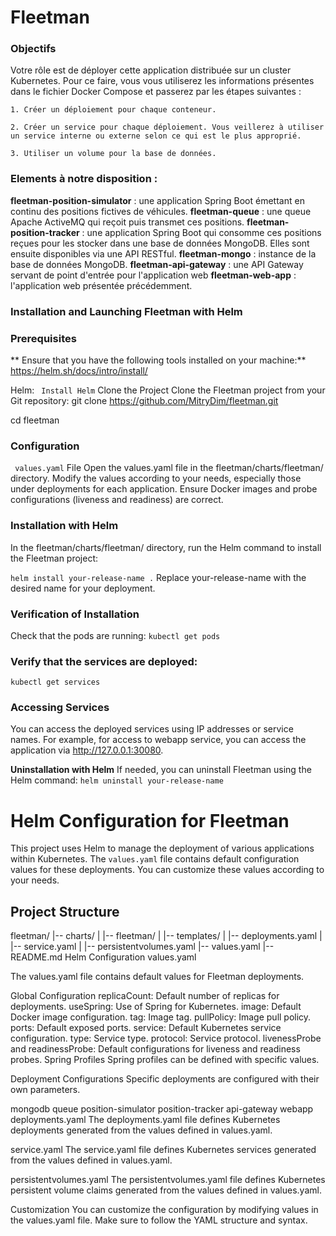 # Fleetman


### Objectifs

Votre rôle est de déployer cette application distribuée sur un cluster Kubernetes. Pour ce faire, vous vous utiliserez les informations présentes dans le fichier Docker Compose et passerez par les étapes suivantes :

    1. Créer un déploiement pour chaque conteneur.

    2. Créer un service pour chaque déploiement. Vous veillerez à utiliser un service interne ou externe selon ce qui est le plus approprié.

    3. Utiliser un volume pour la base de données.


### Elements à notre disposition :

**fleetman-position-simulator** : une application Spring Boot émettant en continu des positions fictives de véhicules.
**fleetman-queue** : une queue Apache ActiveMQ qui reçoit puis transmet ces positions.
**fleetman-position-tracker** : une application Spring Boot qui consomme ces positions reçues pour les stocker dans une base de données MongoDB. Elles sont ensuite disponibles via une API RESTful.
**fleetman-mongo** : instance de la base de données MongoDB.
**fleetman-api-gateway** : une API Gateway servant de point d'entrée pour l'application web
**fleetman-web-app** : l'application web présentée précédemment.




### Installation and Launching Fleetman with Helm
### Prerequisites

** Ensure that you have the following tools installed on your machine:**
https://helm.sh/docs/intro/install/

Helm: ` Install Helm` 
Clone the Project
Clone the Fleetman project from your Git repository:
git clone https://github.com/MitryDim/fleetman.git

cd fleetman

### Configuration
` values.yaml` File
Open the values.yaml file in the fleetman/charts/fleetman/ directory.
Modify the values according to your needs, especially those under deployments for each application.
Ensure Docker images and probe configurations (liveness and readiness) are correct.

### Installation with Helm
In the fleetman/charts/fleetman/ directory, run the Helm command to install the Fleetman project:


`helm install your-release-name .` 
Replace your-release-name with the desired name for your deployment.

### Verification of Installation
Check that the pods are running:
`kubectl get pods` 

### Verify that the services are deployed:
`kubectl get services` 

###  Accessing Services
You can access the deployed services using IP addresses or service names. For example, for access to webapp service, you can access the application via http://127.0.0.1:30080.

**Uninstallation with Helm**
If needed, you can uninstall Fleetman using the Helm command:
`helm uninstall your-release-name`













# Helm Configuration for Fleetman

This project uses Helm to manage the deployment of various applications within Kubernetes. The `values.yaml` file contains default configuration values for these deployments. You can customize these values according to your needs.

## Project Structure

fleetman/
|-- charts/
|   |-- fleetman/
|       |-- templates/
|           |-- deployments.yaml
|           |-- service.yaml
|           |-- persistentvolumes.yaml
|-- values.yaml
|-- README.md
Helm Configuration
values.yaml

The values.yaml file contains default values for Fleetman deployments. 

Global Configuration
replicaCount: Default number of replicas for deployments.
useSpring: Use of Spring for Kubernetes.
image: Default Docker image configuration.
tag: Image tag.
pullPolicy: Image pull policy.
ports: Default exposed ports.
service: Default Kubernetes service configuration.
type: Service type.
protocol: Service protocol.
livenessProbe and readinessProbe: Default configurations for liveness and readiness probes.
Spring Profiles
Spring profiles can be defined with specific values.

Deployment Configurations
Specific deployments are configured with their own parameters.

mongodb
queue
position-simulator
position-tracker
api-gateway
webapp
deployments.yaml
The deployments.yaml file defines Kubernetes deployments generated from the values defined in values.yaml.

service.yaml
The service.yaml file defines Kubernetes services generated from the values defined in values.yaml.

persistentvolumes.yaml
The persistentvolumes.yaml file defines Kubernetes persistent volume claims generated from the values defined in values.yaml.

Customization
You can customize the configuration by modifying values in the values.yaml file. Make sure to follow the YAML structure and syntax.